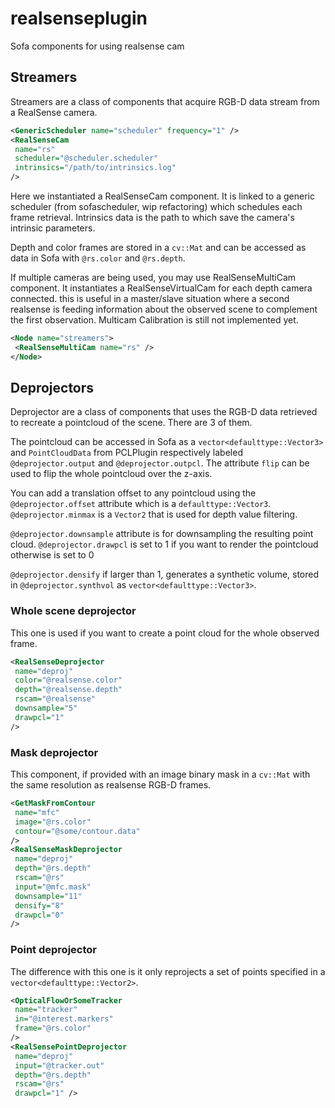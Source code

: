 # realsenseplugin
Sofa components for using realsense cam

## Streamers
Streamers are a class of components that acquire RGB-D data stream from a RealSense camera.
```xml
<GenericScheduler name="scheduler" frequency="1" />
<RealSenseCam
 name="rs"
 scheduler="@scheduler.scheduler"
 intrinsics="/path/to/intrinsics.log"
/>
```
Here we instantiated a RealSenseCam component. It is linked to a generic scheduler (from sofascheduler, wip refactoring) which schedules each frame retrieval.
Intrinsics data is the path to which save the camera's intrinsic parameters.

Depth and color frames are stored in a `cv::Mat` and can be accessed as data in Sofa with `@rs.color` and `@rs.depth`.

If multiple cameras are being used, you may use RealSenseMultiCam component.
It instantiates a RealSenseVirtualCam for each depth camera connected. this is useful in a master/slave situation where a second realsense is feeding information about the observed scene to complement the first observation. Multicam Calibration is still not implemented yet.  
```xml
<Node name="streamers">
 <RealSenseMultiCam name="rs" />
</Node>
```

## Deprojectors
Deprojector are a class of components that uses the RGB-D data retrieved to recreate a pointcloud of the scene.
There are 3 of them.

The pointcloud can be accessed in Sofa as a `vector<defaulttype::Vector3>` and `PointCloudData` from PCLPlugin respectively labeled `@deprojector.output` and `@deprojector.outpcl`.
The attribute `flip` can be used to flip the whole pointcloud over the z-axis.

You can add a translation offset to any pointcloud using the `@deprojector.offset` attribute which is a `defaulttype::Vector3`.
`@deprojector.minmax` is a `Vector2` that is used for depth value filtering.

`@deprojector.downsample` attribute is for downsampling the resulting point cloud.
`@deprojector.drawpcl` is set to 1 if you want to render the pointcloud otherwise is set to 0

`@deprojector.densify` if larger than 1, generates a synthetic volume, stored in `@deprojector.synthvol` as `vector<defaulttype::Vector3>`.

### Whole scene deprojector 
This one is used if you want to create a point cloud for the whole observed frame.
```xml
<RealSenseDeprojector
 name="deproj"
 color="@realsense.color"
 depth="@realsense.depth"
 rscam="@realsense"
 downsample="5"
 drawpcl="1"
/>
```

### Mask deprojector 
This component, if provided with an image binary mask in a `cv::Mat` with the same resolution as realsense RGB-D frames.
```xml
<GetMaskFromContour
 name="mfc"
 image="@rs.color"
 contour="@some/contour.data" 
/>
<RealSenseMaskDeprojector
 name="deproj"
 depth="@rs.depth"
 rscam="@rs"
 input="@mfc.mask"
 downsample="11"
 densify="8"
 drawpcl="0" 
/>
```

### Point deprojector 
The difference with this one is it only reprojects a set of points specified in a `vector<defaulttype::Vector2>`.
```xml
<OpticalFlowOrSomeTracker
 name="tracker"
 in="@interest.markers"
 frame="@rs.color"
/>
<RealSensePointDeprojector
 name="deproj"
 input="@tracker.out"
 depth="@rs.depth"
 rscam="@rs"
 drawpcl="1" />
```
